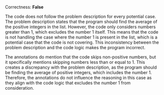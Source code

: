 Correctness: **False**

The code does not follow the problem description for every potential case. The problem description states that the program should find the average of the positive integers in the list. However, the code only considers numbers greater than 1, which excludes the number 1 itself. This means that the code is not handling the case where the number 1 is present in the list, which is a potential case that the code is not covering. This inconsistency between the problem description and the code logic makes the program incorrect.

The annotations do mention that the code skips non-positive numbers, but it specifically mentions skipping numbers less than or equal to 1. This creates a discrepancy with the problem description, as the program should be finding the average of positive integers, which includes the number 1. Therefore, the annotations do not influence the reasoning in this case as they align with the code logic that excludes the number 1 from consideration.